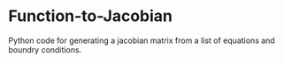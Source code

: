 # Function-to-Jacobian
Python code for generating a jacobian matrix from a list of equations and boundry conditions.
